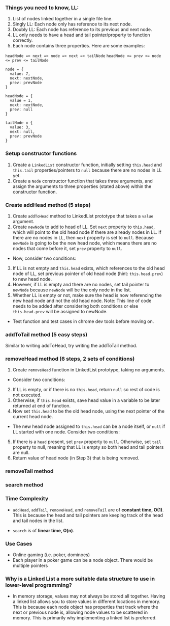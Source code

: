 ### Things you need to know, LL:
1. List of nodes linked together in a single file line.
2. Singly LL: Each node only has reference to its next node.
3. Doubly LL: Each node has reference to its previous and next node.
4. LL only needs to have a head and tail pointer/property to function correctly.
5. Each node contains three properties. Here are some examples:

`headNode => next => node => next => tailNode`
`headNode <= prev <= node <= prev <= tailNode`

```
node = {
  value: 7,
  next: nextNode,
  prev: prevNode
}

headNode = {
  value = 1,
  next: nextNode,
  prev: null
}

tailNode = {
  value: 3,
  next: null,
  prev: prevNode
}
```

### Setup constructor functions
1. Create a `LinkedList` constructor function, initially setting `this.head` and `this.tail` properties/pointers to `null` because there are no nodes in LL yet.
2. Create a `Node` constructor function that takes three arguments, and assign the arguments to three properties (stated above) within the constructor function.


### Create addHead method (5 steps)
1. Create `addToHead` method to LinkedList prototype that takes a `value` argument.
2. Create `newNode` to add to head of LL. Set `next` property to `this.head`, which will point to the old head node if there are already nodes in LL. If there are no nodes in LL, then `next` property is set to `null`. Because `newNode` is going to be the new head node, which means there are no nodes that come before it, set `prev` property to `null`.

- Now, consider two conditions:
3. If LL is not empty and `this.head` exists, which references to the old head node of LL, set previous pointer of old head node (hint: `this.head.prev`) to new head node.
4. However, if LL is empty and there are no nodes, set tail pointer to `newNode` because `newNode` will be the only node in the list.
5. Whether LL is empty or not, make sure the head is now referencing the new head node and not the old head node. Note: This line of code needs to be added after considering both conditions or else `this.head.prev` will be assigned to newNode.

- Test function and test cases in chrome dev tools before moving on.


### addToTail method (5 easy steps)
Similar to writing addToHead, try writing the addToTail method.


### removeHead method (6 steps, 2 sets of conditions)
1. Create `removeHead` function in LinkedList prototype, taking no arguments.

- Consider two conditions:
2. If LL is empty, or if there is no `this.head`, return `null` so rest of code is not executed.
3. Otherwise, if `this.head` exists, save head value in a variable to be later returned at end of function.
4. Now set `this.head` to be the old head node, using the next pointer of the current head node.

- The new head node assigned to `this.head` can be a node itself, or `null` if LL started with one node. Consider two conditions:
5. If there is a `head` present, set `prev` property to `null`. Otherwise, set `tail` property to null, meaning that LL is empty so both head and tail pointers are null.
6. Return value of head node (in Step 3) that is being removed.

### removeTail method


### search method




### Time Complexity
- `addHead`, `addTail`, `removeHead`, and `removeTail` are of **constant time, O(1)**. This is because the head and tail pointers are keeping track of the head and tail nodes in the list.  

- `search` is of **linear time, O(n)**.


### Use Cases
- Online gaming (i.e. poker, dominoes)
- Each player in a poker game can be a node object. There would be multiple pointers


### Why is a Linked List a more suitable data structure to use in lower-level programming?
- In memory storage, values may not always be stored all together. Having a linked list allows you to store values in different locations in memory. This is because each node object has properties that track where the next or previous node is, allowing node values to be scattered in memory. This is primarily why implementing a linked list is preferred.
